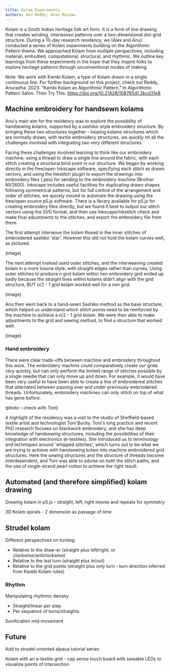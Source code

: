 ```yaml
---
title: Kolam Experiments
authors: Anu Reddy; Alex McLean
---
```


Kolam is a South Indian heritage folk art form. It is a form of line drawing
that creates winding, interwoven patterns over a two-dimensional dot-grid
structure. During a 10-day research residency, we (Alex and Anu) conducted a
series of Kolam experiments building on the Algorithmic Pattern theme. We
approached Kolam from multiple perspectives, including material, embodied,
computational, structural, and rhythmic. We outline key learnings from these
experiments in the hope that they inspire folks to explore heritage patterns
through unconventional modes of making.

Note: We work with Kambi Kolam, a type of Kolam drawn in a single continuous
line. For further background on this project, check out Reddy,
Anuradha. 2023. “Kambi Kolam as Algorithmic Pattern.” In Algorithmic Pattern
Salon. Then Try This. https://doi.org/10.21428/108765d1.3bcd31e8

## Machine embroidery for handsewn kolams

Anu's main aim for the residency was to explore the possibility of handsewing
kolams, supported by a sashiko-style embroidery structure. By bringing these two
structures together - looping kolams structures which are normally drawn, with
textile embroidery structures, we quickly hit all the challenges involved with
integrating two very different structures.

Facing these challenges involved learning to think like our embroidery machine;
using a thread to draw a single line around the fabric, with each stitch
creating a structural bind point in our structure. We began by working directly
in the free/open Inkscape software, specifying each stitch as drawn vectors, and
using the Inkstitch plugin to export the drawings into embroidery files (.pes)
for sending to the embroidery machine (Brother NV2600). Inkscape includes useful
facilities for duplicating drawn shapes following symmetrical patterns, but for
full control of the arrangement and order of stitches, we quickly moved to
automate the drawing using the free/open source p5.js software. There is a
library available for p5.js for creating embroidery files directly, but we found
it best to output our stitch vectors using the SVG format, and then use
Inkscape/Inkstitch check and make final adjustments to the stitches, and export
the embroidery file from there.

The first attempt interwove the kolam thread in the inner stitches of
embroidered sashiko 'star'. However this did not hold the kolam curves well, as
pictured.

(image)

The next attempt instead used outer stitches, and the interweaving created kolam
in a more losona style, with straight edges rather than curves. Using outer
stitches to produce n grid kolam within nxn embroidery grid ended up badly
because the straight lines within kolams didn’t align with the grid structure,
BUT n/2 - 1 grid kolam worked well for a nxn grid.

(image)

Anu then went back to a hand-sewn Sashiko method as the base structure, which
helped us understand which stitch points need to be reinforced by the machine to
achieve a n/2 - 1 grid kolam. We were then able to make adjustments to the grid
and sewing method, to find a structure that worked well.

(image)

### Hand embroidery

There were clear trade-offs between machine and embroidery throughout this
work. The embroidery machine could comparatively create our grids very quickly,
but can only perform the limited range of stitches possible by a single needle
that can only move up and down. For example, it would have been very useful to
have been able to create a line of embroidered stitches that alternated between
passing over and under previously embroidered threads. Unfortunately, embroidery
machines can only stitch on top of what has gone before.

(photo - check with Toni)

A highlight of the residency was a visit to the studio of Sheffield-based
textile artist and technologist Toni Bucky. Toni's long practice and recent PhD
research focuses on blackwork embroidery, and she has deep knowledge of
handsewing structures, including the possibilities of their integration with
electronics (e-textiles). She introduced us to terminology and techniques around
'whipped stitches', which turns out to be what we are trying to achieve with
handsewing kolam into machine embroidered grid structures. Here the sewing
structures and the structure of threads become interdependent, and Toni was able
to advise on both the stitch paths, and the use of single-strand pearl cotton to
achieve the right result.

## Automated (and therefore simplified) kolam drawing

Drawing kolam in p5.js - straight, left, right moves and repeats for symmetry

3D Kolam spirals - Z dimension as passage of time

## Strudel kolam

Different perspectives on turning:

- Relative to the draw-er (straight plus left/right, or clockwise/anticlockwise)
- Relative to the last turn (straight plus in/out)
- Relative to the grid points (straight plus only turn - turn direction inferred
  from Kambi Kolam rules)

### Rhythm

Manipulating rhythmic density

- Straight/linear per step
- Per sequence of turns/straights

Sonification mid-movement

## Future

Add to strudel-oriented alpaca tutorial series

Kolam with an e-textile grid - cap sense touch board with sewable LEDs to visualize points of intersection
